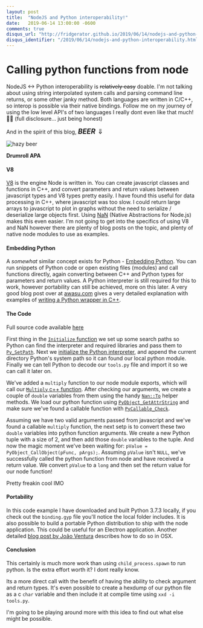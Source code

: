 ```yaml
---
layout: post
title:  "NodeJS and Python interoperability!"
date:   2019-06-14 13:00:00 -0600
comments: true
disqus_url: "http://fridgerator.github.io/2019/06/14/nodejs-and-python-interoperability.html"
disqus_identifier: "/2019/06/14/nodejs-and-python-interoperability.html"
---
```


# Calling python functions from node

NodeJS <-> Python interoperability is ~~relatively easy~~ doable.  I'm not talking about using string interpolated system calls and parsing command line returns, or some other janky method.  Both languages are written in C/C++, so interop is possible via their native bindings.  Follow me on my journey of using the low level API's of two languages I really dont even like that much! 🙁🤣 (full disclosure... just being honest)

And in the spirit of this blog, <span style="font-size:1.3em"><b><i>BEER</i></b><span> <span>&dArr;</span>

![hazy beer](https://i.imgur.com/sbebRux.jpg)

**Drumroll APA**

#### V8

[V8](https://v8.dev/) is the engine Node is written in.  You can create javascript classes and functions in C++, and convert parameters and return values between javascript types and V8 types pretty easily. I have found this useful for data processing in C++, where javascript was too slow.  I could return large arrays to javascript to plot in graphs without the need to serialize / deserialize large objects first. Using [NaN](https://github.com/nodejs/nan) (Native Abstractions for Node.js) makes this even easier.  I'm not going to get into the specifics of using V8 and NaN however there are plenty of blog posts on the topic, and plenty of native node modules to use as examples.

#### Embedding Python

A *somewhat* similar concept exists for Python - [Embedding Python](https://docs.python.org/3/extending/embedding.html).  You can run snippets of Python code or open existing files (modules) and call functions directly, again converting between C++ and Python types for parameters and return values.  A Python interpreter is still required for this to work, however portability can still be achieved, more on this later.  A very good blog post over at [awasu.com](https://awasu.com) gives a very detailed explanation with examples of [writing a Python wrapper in C++](https://awasu.com/weblog/embedding-python/writing-a-c-wrapper-library-part3/).

#### The Code

Full source code available [here](https://github.com/fridgerator/PyNode)

First thing in the [`Initialize` function](https://github.com/fridgerator/node-python/blob/master/main.cc#L48) we set up some search paths so Python can find the interpreter and required libraries and pass them to [`Py_SetPath`](https://docs.python.org/3/c-api/init.html#c.Py_SetPath).  Next we [initialize the Python interpreter](https://docs.python.org/3/c-api/init.html#c.Py_Initialize), and append the current directory Python's system path so it can found our local python module.  Finally we can tell Python to decode our `tools.py` file and import it so we can call it later on.

We've added a `multiply` function to our node module exports, which will call our [`Multiply` c++ function](https://github.com/fridgerator/node-python/blob/master/main.cc#L8).  After checking our arguments, we create a couple of `double` variables from them using the handy [`Nan::To`](https://github.com/nodejs/nan/blob/master/doc/converters.md#nanto) helper methods.  We load our python function using [`PyObject_GetAttrString`](https://docs.python.org/3/c-api/object.html#c.PyObject_GetAttrString) and make sure we've found a callable function with [`PyCallable_Check`](https://docs.python.org/3/c-api/object.html#c.PyCallable_Check).

Assuming we have two valid arguments passed from javascript and we've found a callable `multiply` function, the next setp is to convert these two `double` variables into python function arguments.  We create a new Python tuple with a size of 2, and then add those `double` variables to the tuple.  And now the magic moment we've been waiting for: `pValue = PyObject_CallObject(pFunc, pArgs);`.  Assuming `pValue` isn't `NULL`, we've successfully called the python function from node and have received a return value.  We convert `pValue` to a `long` and then set the return value for our node function!

Pretty freakin cool IMO

#### Portability

In this code example I have downloaded and built Python 3.7.3 locally, if you check out the `binding.gyp` file you'll notice the local folder includes.  It is also possible to build a portable Python distribution to ship with the node application.  This could be useful for an Electron application.  Another detailed [blog post by João Ventura](http://joaoventura.net/blog/2016/embeddable-python-osx/) describes how to do so in OSX.

#### Conclusion

This certainly is much more work than using `child_process.spawn` to run python.  Is the extra effort worth it? I dont really know.

Its a more direct call with the benefit of having the ability to check argument and return types.  It's even possible to create a hexdump of our python file as a c `char` variable and then include it at compile time using `xxd -i tools.py`.

I'm going to be playing around more with this idea to find out what else might be possible.
